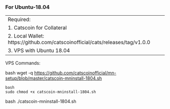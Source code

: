 ### For Ubuntu-18.04

<table>
<tr><td>Required:</td></tr>
<tr><td>1. Catscoin  for Collateral</td></tr>
<tr><td>2. Local Wallet: https://github.com/catscoinofficial/cats/releases/tag/v1.0.0</td></tr>
<tr><td>3. VPS with Ubuntu 18.04</td></tr>
</table>


VPS Commands:

bash
wget -q https://github.com/catscoinofficial/mn-setup/blob/master/catscoin-mninstall-1804.sh 
```
bash
sudo chmod +x catscoin-mninstall-1804.sh
```
bash
./catscoin-mninstall-1804.sh
```
